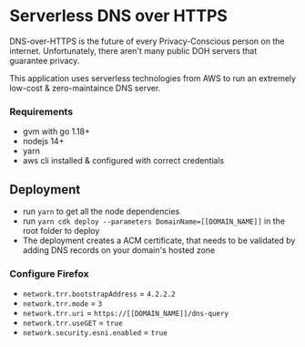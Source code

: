 # Serverless DNS over HTTPS

DNS-over-HTTPS is the future of every Privacy-Conscious person on the internet.
Unfortunately, there aren't many public DOH servers that guarantee privacy.

This application uses serverless technologies from AWS to run an extremely low-cost & zero-maintaince DNS server.

### Requirements

- gvm with go 1.18+
- nodejs 14+
- yarn
- aws cli installed & configured with correct credentials

## Deployment

- run `yarn` to get all the node dependencies
- run `yarn cdk deploy --parameters DomainName=[[DOMAIN_NAME]]` in the root folder to deploy
- The deployment creates a ACM certificate, that needs to be validated by adding DNS records on your domain's hosted zone

### Configure Firefox
* `network.trr.bootstrapAddress` = `4.2.2.2`
* `network.trr.mode` = `3`
* `network.trr.uri` = `https://[[DOMAIN_NAME]]/dns-query`
* `network.trr.useGET` = `true`
* `network.security.esni.enabled` = `true`
